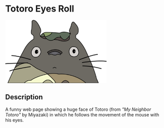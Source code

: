 # Totoro Eyes Roll

<img src="./img/totoro-favicon.png" alt="totoro" height="200">

## Description

A funny web page showing a huge face of Totoro (from _"My Neighbor Totoro"_ by Miyazaki) in which he follows the movement of the mouse with his eyes.
